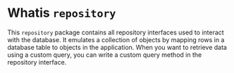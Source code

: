 # Whatis `repository`

This `repository` package contains all repository interfaces used to interact with the database. It emulates a
collection of objects by mapping rows in a database table to objects in the application. When you want to retrieve data
using a custom query, you can write a custom query method in the repository interface.